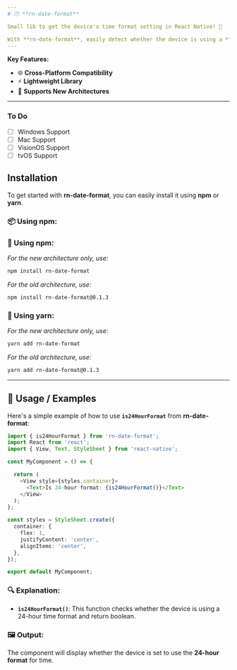 ```yaml
---
# 🕒 **rn-date-format**

Small lib to get the device's time format setting in React Native! 🚀

With **rn-date-format**, easily detect whether the device is using a **12-hour** or **24-hour** time format. Perfect for tailoring your app’s time display based on user preferences! 🌍⏰
---
```


**Key Features:**

- 🌐 **Cross-Platform Compatibility**
- ⚡ **Lightweight Library**
- 🚀 **Supports New Architectures**

---

### To Do

- [ ] Windows Support
- [ ] Mac Support
- [ ] VisionOS Support
- [ ] tvOS Support

## Installation

To get started with **rn-date-format**, you can easily install it using **npm** or **yarn**.

### 📦 Using npm:

### 🔧 Using npm:

_For the new architecture only, use:_

```bash
npm install rn-date-format
```

_For the old architecture, use:_

```bash
npm install rn-date-format@0.1.3
```

### 🔧 Using yarn:

_For the new architecture only, use:_

```bash
yarn add rn-date-format
```

_For the old architecture, use:_

```bash
yarn add rn-date-format@0.1.3
```

---

## 📝 Usage / Examples

Here's a simple example of how to use **`is24HourFormat`** from **rn-date-format**:

```typescript
import { is24HourFormat } from 'rn-date-format';
import React from 'react';
import { View, Text, StyleSheet } from 'react-native';

const MyComponent = () => {

  return (
    <View style={styles.container}>
      <Text>Is 24-hour format: {is24HourFormat()}</Text>
    </View>
  );
};

const styles = StyleSheet.create({
  container: {
    flex: 1,
    justifyContent: 'center',
    alignItems: 'center',
  },
});

export default MyComponent;
```

### 🔍 Explanation:

- **`is24HourFormat()`**: This function checks whether the device is using a 24-hour time format and return boolean.

### 🖼 Output:

The component will display whether the device is set to use the **24-hour format** for time.
